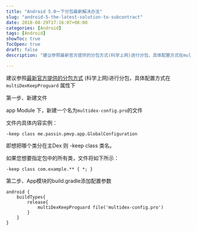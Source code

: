 ```yaml
---
title: "Android 5.0一下分包最新解决办法"
slug: "android-5-the-latest-solution-to-subcontract"
date: 2018-08-29T17:16:07+08:00
categories: [Android]
tags: [Android]
showToc: true
TocOpen: true
draft: false
description: "建议参照最新官方提供的分包方式(科学上网)进行分包，具体配置方式在multiDexKeepProguard属性下第一步、新建文件a"

---
```

                
建议参照[最新官方提供的分包方式](https://developer.android.com/studio/build/multidex#mdex-gradle) (科学上网)进行分包，具体配置方式在 `multiDexKeepProguard` 属性下

第一步、新建文件

app Module 下，新建一个名为`multidex-config.pro`的文件

文件内具体内容实例：
```
-keep class me.passin.pmvp.app.GlobalConfiguration
```
即想把哪个类分在主Dex 则 -keep class 类名。

如果您想要指定包中的所有类，文件将如下所示：
```
-keep class com.example.** { *; }
```
第二步、App模块的build.gradle添加配置参数
```
android {
    buildTypes{
        release{
            multiDexKeepProguard file('multidex-config.pro')
        }
    }
}
```

